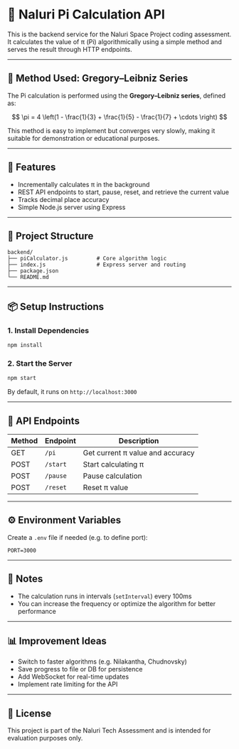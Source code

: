 # 🧠 Naluri Pi Calculation API

This is the backend service for the Naluri Space Project coding assessment. It calculates the value of π (Pi) algorithmically using a simple method and serves the result through HTTP endpoints.

---

## 📀 Method Used: Gregory–Leibniz Series

The Pi calculation is performed using the **Gregory–Leibniz series**, defined as:

$$
\pi = 4 \left(1 - \frac{1}{3} + \frac{1}{5} - \frac{1}{7} + \cdots \right)
$$

This method is easy to implement but converges very slowly, making it suitable for demonstration or educational purposes.

---

## 🚀 Features

* Incrementally calculates π in the background
* REST API endpoints to start, pause, reset, and retrieve the current value
* Tracks decimal place accuracy
* Simple Node.js server using Express

---

## 📁 Project Structure

```
backend/
├── piCalculator.js         # Core algorithm logic
├── index.js                # Express server and routing
├── package.json
└── README.md
```

---

## 📦 Setup Instructions

### 1. Install Dependencies

```bash
npm install
```

### 2. Start the Server

```bash
npm start
```

By default, it runs on `http://localhost:3000`

---

## 📱 API Endpoints

| Method | Endpoint | Description                      |
| ------ | -------- | -------------------------------- |
| GET    | `/pi`    | Get current π value and accuracy |
| POST   | `/start` | Start calculating π              |
| POST   | `/pause` | Pause calculation                |
| POST   | `/reset` | Reset π value                    |

---

## ⚙️ Environment Variables

Create a `.env` file if needed (e.g. to define port):

```
PORT=3000
```

---

## 📌 Notes

* The calculation runs in intervals (`setInterval`) every 100ms
* You can increase the frequency or optimize the algorithm for better performance

---

## 📊 Improvement Ideas

* Switch to faster algorithms (e.g. Nilakantha, Chudnovsky)
* Save progress to file or DB for persistence
* Add WebSocket for real-time updates
* Implement rate limiting for the API

---

## 🪪 License

This project is part of the Naluri Tech Assessment and is intended for evaluation purposes only.
